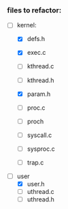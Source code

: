 ### files to refactor:

- [ ] kernel:
    - [x] defs.h
    - [x] exec.c
    - [ ] kthread.c
    - [ ] kthread.h
    - [x] param.h
    - [ ] proc.c
    - [ ] proch
    - [ ] syscall.c
    - [ ] sysproc.c
    - [ ] trap.c


- [ ] user
    - [x] user.h
    - [ ] uthread.c
    - [ ] uthread.h
